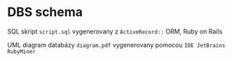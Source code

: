 # DBS schema
SQL skript `script.sql` vygenerovany z `ActiveRecord::` ORM, Ruby on Rails

UML diagram databázy `diagram.pdf` vygenerovany pomocou `IDE JetBrains RubyMiner`
